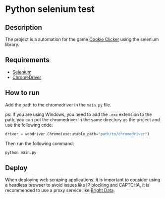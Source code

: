 # Python selenium test

## Description

The project is a automation for the game [Cookie Clicker](https://orteil.dashnet.org/cookieclicker/) using the selenium library.

## Requirements

- [Selenium](https://pypi.org/project/selenium/)
- [ChromeDriver](https://googlechromelabs.github.io/chrome-for-testing/#stable)

## How to run

Add the path to the chromedriver in the `main.py` file.

ps: If you are using Windows, you need to add the `.exe` extension to the path, you can put the chromedriver in the same directory as the project and use the following code:

```python
driver = webdriver.Chrome(executable_path="path/to/chromedriver")
```

Then run the following command:

```bash
python main.py
```

## Deploy

When deploying web scraping applications, it is important to consider using a headless browser to avoid issues like IP blocking and CAPTCHA, it is recommended to use a proxy service like [Bright Data](https://brightdata.com/).
